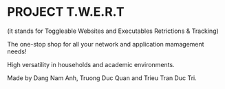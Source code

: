 # PROJECT T.W.E.R.T
(it stands for Toggleable Websites and Executables Retrictions & Tracking)

The one-stop shop for all your network and application mamagement needs! 

High versatility in households and academic environments.

Made by Dang Nam Anh, Truong Duc Quan and Trieu Tran Duc Tri.
